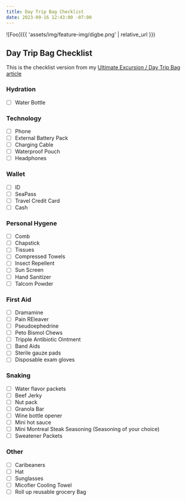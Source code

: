 ```yaml
---
title: Day Trip Bag Checklist
date: 2023-09-16 12:43:00 -07:00
---
```


![Foo]({{ 'assets/img/feature-img/digbe.png' | relative_url }})

## Day Trip Bag Checklist
This is the checklist version from my [Ultimate Excursion / Day Trip Bag article](https://mikehathaway.com/2023/09/08/cruise-day-bag.html)

### Hydration
- [ ] Water Bottle

### Technology
- [ ] Phone
- [ ] External Battery Pack
- [ ] Charging Cable
- [ ] Waterproof Pouch
- [ ] Headphones

### Wallet
- [ ] ID
- [ ] SeaPass
- [ ] Travel Credit Card
- [ ] Cash

### Personal Hygene
- [ ] Comb
- [ ] Chapstick
- [ ] Tissues
- [ ] Compressed Towels
- [ ] Insect Repellent
- [ ] Sun Screen
- [ ] Hand Sanitizer
- [ ] Talcom Powder

### First Aid
- [ ] Dramamine
- [ ] Pain REleaver
- [ ] Pseudoephedrine
- [ ] Peto Bismol Chews
- [ ] Tripple Antibiotic Ointment
- [ ] Band Aids
- [ ] Sterile gauze pads
- [ ] Disposable exam gloves

### Snaking
- [ ] Water flavor packets
- [ ] Beef Jerky
- [ ] Nut pack
- [ ] Granola Bar
- [ ] Wine bottle opener
- [ ] Mini hot sauce
- [ ] Mini Montreal Steak Seasoning (Seasoning of your choice)
- [ ] Sweatener Packets

### Other
- [ ] Caribeaners
- [ ] Hat
- [ ] Sunglasses
- [ ] Micofier Cooling Towel
- [ ] Roll up reusable grocery Bag